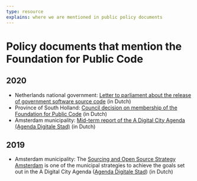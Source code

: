 ```yaml
---
type: resource
explains: where we are mentioned in public policy documents
---
```


# Policy documents that mention the Foundation for Public Code

## 2020

* Netherlands national government: [Letter to parliament about the release of government software source code](https://www.rijksoverheid.nl/documenten/kamerstukken/2020/04/17/kamerbrief-inzake-vrijgeven-broncode-overheidssoftware) (in Dutch)
* Province of South Holland: [Council decision on membership of the Foundation for Public Code](https://www.zuid-holland.nl/overons/bestuur-zh/gedeputeerde-staten/besluiten/2020/september/1-september/lidmaatschap-foundation-for-public-code-vereniging/) (in Dutch)
* Amsterdam municipality: [Mid-term report of the A Digital City Agenda (Agenda Digitale Stad)](https://amsterdam.raadsinformatie.nl/document/9725293/1/09012f9783374971) (in Dutch)

## 2019
* Amsterdam municipality: The [Sourcing and Open Source Strategy Amsterdam](https://amsterdam.raadsinformatie.nl/document/7880446/1/09012f9782a30a08) is one of the municipal strategies to achieve the goals set out in the A Digital City Agenda ([Agenda Digitale Stad](https://www.amsterdam.nl/wonen-leefomgeving/innovatie/de-digitale-stad/)) (in Dutch)
